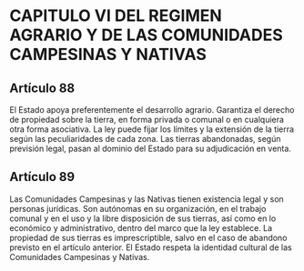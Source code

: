 # CAPITULO VI DEL REGIMEN AGRARIO Y DE LAS COMUNIDADES CAMPESINAS Y NATIVAS

## Artículo 88

El Estado apoya preferentemente el desarrollo agrario. Garantiza el derecho de propiedad sobre la tierra, en forma privada o comunal o en cualquiera otra forma asociativa. La ley puede fijar los límites y la extensión de la tierra según las peculiaridades de cada zona. Las tierras abandonadas, según previsión legal, pasan al dominio del Estado para su adjudicación en venta. 

## Artículo 89

Las Comunidades Campesinas y las Nativas tienen existencia legal y son personas jurídicas. Son autónomas en su organización, en el trabajo comunal y en el uso y la libre disposición de sus tierras, así como en lo económico y administrativo, dentro del marco que la ley establece. La propiedad de sus tierras es imprescriptible, salvo en el caso de abandono previsto en el artículo anterior. El Estado respeta la identidad cultural de las Comunidades Campesinas y Nativas.  

